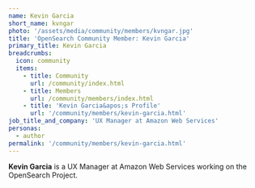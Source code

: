 ```yaml
---
name: Kevin Garcia
short_name: kvngar
photo: '/assets/media/community/members/kvngar.jpg'
title: 'OpenSearch Community Member: Kevin Garcia'
primary_title: Kevin Garcia
breadcrumbs:
  icon: community
  items:
    - title: Community
      url: /community/index.html
    - title: Members
      url: /community/members/index.html
    - title: 'Kevin Garcia&apos;s Profile'
      url: '/community/members/kevin-garcia.html'
job_title_and_company: 'UX Manager at Amazon Web Services'
personas:
  - author
permalink: '/community/members/kevin-garcia.html'
---
```


**Kevin Garcia** is a UX Manager at Amazon Web Services working on the OpenSearch Project.